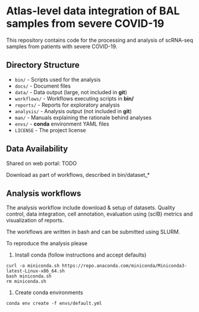 # Atlas-level data integration of BAL samples from severe COVID-19

This repository contains code for the processing and analysis of scRNA-seq samples from patients with severe COVID-19.

## Directory Structure

* `bin/` - Scripts used for the analysis
* `docs/` - Document files
* `data/` - Data output (large, not included in **git**)
* `workflows/` - Workflows executing scripts in **bin/**
* `reports/` - Reports for exploratory analysis
* `analysis/` - Analysis output (not included in **git**)
* `man/` - Manuals explaining the rationale behind analyses
* `envs/` - **conda** environment YAML files
* `LICENSE` - The project license

## Data Availability

Shared on web portal: TODO

Download as part of workflows, described in bin/dataset_*

## Analysis workflows

The analysis workflow include download & setup of datasets. Quality control, data integration, cell annotation, 
evaluation using (scIB) metrics and visualization of reports.

The workflows are written in bash and can be submitted using SLURM.

To reproduce the analysis please
  1. Install conda (follow instructions and accept defaults)
  ```
  curl -o miniconda.sh https://repo.anaconda.com/miniconda/Miniconda3-latest-Linux-x86_64.sh
  bash miniconda.sh
  rm miniconda.sh
  ```
  1. Create conda environments
  ```
  conda env create -f envs/default.yml
  ```
